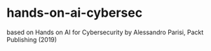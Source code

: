 # hands-on-ai-cybersec
based on Hands on AI for Cybersecurity by Alessandro Parisi, Packt Publishing (2019)
